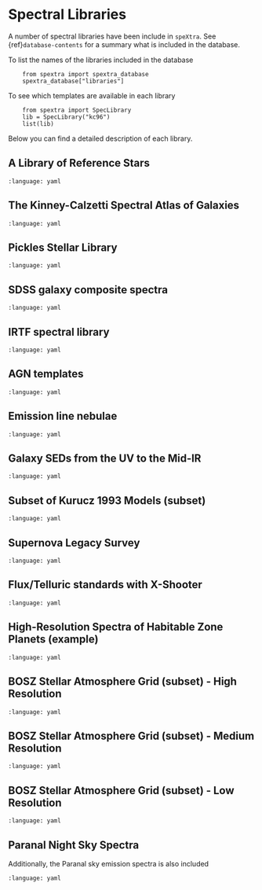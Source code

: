 # Spectral Libraries

A number of spectral libraries have been include in `speXtra`.
See {ref}`database-contents` for a summary what is included in the database.

To list the names of the libraries included in the database

```{code-cell} ipython3
    from spextra import spextra_database
    spextra_database["libraries"]

```

To see which templates are available in each library

```{code-cell} ipython3
    from spextra import SpecLibrary
    lib = SpecLibrary("kc96")
    list(lib)

```

Below you can find a detailed description of each library.

## A Library of Reference Stars

```{literalinclude} ../database/libraries/ref/index.yml
:language: yaml
```

## The Kinney-Calzetti Spectral Atlas of Galaxies

```{literalinclude} ../database/libraries/kc96/index.yml
:language: yaml
```

## Pickles Stellar Library

```{literalinclude} ../database/libraries/pickles/index.yml
:language: yaml
```

## SDSS galaxy composite spectra

```{literalinclude} ../database/libraries/dobos/index.yml
:language: yaml
```

## IRTF spectral library

```{literalinclude} ../database/libraries/irtf/index.yml
:language: yaml
```

## AGN templates

```{literalinclude} ../database/libraries/agn/index.yml
:language: yaml
```

## Emission line nebulae

```{literalinclude} ../database/libraries/nebulae/index.yml
:language: yaml
```

## Galaxy SEDs from the UV to the Mid-IR

```{literalinclude} ../database/libraries/brown/index.yml
:language: yaml
```

## Subset of Kurucz 1993 Models (subset)

```{literalinclude} ../database/libraries/kurucz/index.yml
:language: yaml
```

## Supernova Legacy Survey

```{literalinclude} ../database/libraries/sne/index.yml
:language: yaml
```

## Flux/Telluric standards with X-Shooter

```{literalinclude} ../database/libraries/moehler/index.yml
:language: yaml
```

## High-Resolution Spectra of Habitable Zone Planets (example)

```{literalinclude} ../database/libraries/madden/index.yml
:language: yaml
```

## BOSZ Stellar Atmosphere Grid (subset) - High Resolution

```{literalinclude} ../database/libraries/bosz/hr/index.yml
:language: yaml
```

## BOSZ Stellar Atmosphere Grid (subset) - Medium Resolution

```{literalinclude} ../database/libraries/bosz/mr/index.yml
:language: yaml
```

## BOSZ Stellar Atmosphere Grid (subset) - Low Resolution

```{literalinclude} ../database/libraries/bosz/lr/index.yml
:language: yaml
```

## Paranal Night Sky Spectra

Additionally, the Paranal sky emission spectra is also included

```{literalinclude} ../database/libraries/sky/index.yml
:language: yaml
```

